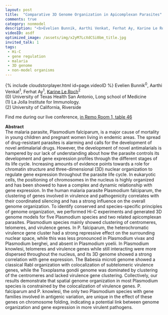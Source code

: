 ```yaml
---
layout: post
title:  "Comparative 3D Genome Organization in Apicomplexan Parasites"
comments: true
category: nonmodel
description: "<b>Evelien Bunnik, Aarthi Venkat, Ferhat Ay, Karine Le Roch</b><br/>The malaria parasite, Plasmodium falciparum, is a ..."
videoID: asdf
optimized_image: /assets/img/x2yM7LcXdCSi0bm_title.jpg
invited_talk: 1
tags:
 - Hi-C
 - gene regulation
 - malaria
 - 3D genome
 - non-model organisms
---
```

{% include cloudstorplayer.html id=page.videoID %}
Evelien Bunnik<sup>0</sup>, Aarthi Venkat<sup>1</sup>, Ferhat Ay<sup>1</sup>, <u>Karine Le Roch</u><sup>2</sup><br/>
\(0\) University of Texas Health San Antonio, Long school of Medicine<br/>
\(1\) La Jolla Institute for Immunology.<br/>
\(2\) University of California, Riverside

Find me during our live conference, [in Remo Room 1, table 46](https://remo.co)

<b>Abstract</b><br/>
The malaria parasite, Plasmodium falciparum, is a major cause of mortality in young children and pregnant women living in endemic areas. The spread of drug-resistant parasites is alarming and calls for the development of novel antimalarial drugs. However, the development of novel antimalarials is hampered by our lack of understanding about how the parasite controls its development and gene expression profiles through the different stages of its life cycle. Increasing amounts of evidence points towards a role for chromatin structure and three-dimensional \(3D\) nuclear organization to regulate gene expression throughout the parasite life cycle.  In eukaryotic cells, the positioning of chromosomes in the nucleus is highly organized and has been showed to have a complex and dynamic relationship with gene expression. In the human malaria parasite Plasmodium falciparum, the clustering of genes involved in virulence and pathogenicity correlates with their coordinated silencing and has a strong influence on the overall genome organization. To identify conserved and species-specific principles of genome organization, we performed Hi-C experiments and generated 3D genome models for five Plasmodium species and two related apicomplexan parasites. Plasmodium species mainly showed clustering of centromeres, telomeres, and virulence genes. In P. falciparum, the heterochromatic virulence gene cluster had a strong repressive effect on the surrounding nuclear space, while this was less pronounced in Plasmodium vivax and Plasmodium berghei, and absent in Plasmodium yoelii. In Plasmodium knowlesi, telomeres and virulence genes while still interacting were more dispersed throughout the nucleus, and its 3D genome showed a strong correlation with gene expression. The Babesia microti genome showed a classical Rabl organization with colocalization of subtelomeric virulence genes, while the Toxoplasma gondii genome was dominated by clustering of the centromeres and lacked virulence gene clustering. Collectively, our results demonstrate that spatial genome organization in most Plasmodium species is constrained by the colocalization of virulence genes. P. falciparum and P. knowlesi, the only two Plasmodium species with gene families involved in antigenic variation, are unique in the effect of these genes on chromosome folding, indicating a potential link between genome organization and gene expression in more virulent pathogens.
